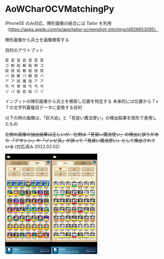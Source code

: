# AoWCharOCVMatchingPy
iPhoneSE のみ対応、陣形画像の結合には Tailor を利用（https://apps.apple.com/jp/app/tailor-screenshot-stitching/id926653095）


陣形画像から兵士を画像検索する

目的のアウトプット
```
習 習 習 岩 習 習 習
ゴ 剣 船 獣 船 剣 ゴ
投 投 船 獣 船 投 投
バ 投 獣 バ 獣 投 バ
ア ア 投 魔 投 ア ア
弓 弓 骨 骨 弓 弓 弓
ゾ パ 船 岩 船 パ ゾ
```


インプットの陣形画像から兵士を検索し位置を特定する
未来的には位置から７×７の文字列碁盤目データに変換する目的

以下の例の画像は、「巨大岩」と「見習い魔法使い」の検出結果を矩形で表現したもの

~~左側の画像の抽出結果は正しいが、右側は「見習い魔法使い」の検出に誤りがあり~~
~~「アサシン」や「ゾンビ兵」が誤って「見習い魔法使い」として検出されている~~
(対応済み 2022.02.02)

<img src="https://raw.githubusercontent.com/mayatonton/AoWCharOCVMatchingPy/main/out_a.jpg" width=30% height=30% /><img src="https://raw.githubusercontent.com/mayatonton/AoWCharOCVMatchingPy/main/out_b.jpg" width=30% height=30% />
